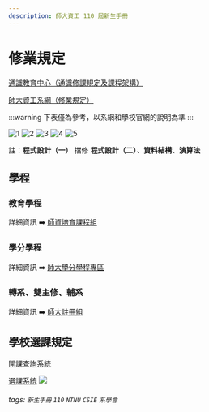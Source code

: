 ```yaml
---
description: 師大資工 110 屆新生手冊
---
```

# 修業規定

[通識教育中心（通識修課規定及課程架構）](http://www.cge.ntnu.edu.tw/web/student/student.jsp?dm_no=DM1565860340291&cp_no=CP1573607668520)

[師大資工系網（修業規定）](https://www.csie.ntnu.edu.tw/index.php/course_bs/norm/)

:::warning
下表僅為參考，以系網和學校官網的說明為準
:::

![1](https://i.imgur.com/nGdj6B5.png)
![2](https://i.imgur.com/q8bQHxz.png)
![3](https://i.imgur.com/GzyWwTt.png)
![4](https://i.imgur.com/CGZGPDr.png)
![5](https://i.imgur.com/sE8tkaH.png)


註：**程式設計（一）** 擋修 **程式設計（二）**、**資料結構**、**演算法**

## 學程

### 教育學程

詳細資訊 :arrow_right: [師資培育課程組](https://tecs.otecs.ntnu.edu.tw/page.aspx?id=1001)


### 學分學程

詳細資訊 :arrow_right: [師大學分學程專區](https://program.cge.ntnu.edu.tw/)

### 轉系、雙主修、輔系  

詳細資訊 :arrow_right: [師大註冊組](http://www.aa.ntnu.edu.tw/4intro/super_pages.php?ID=4intro3)

  

## 學校選課規定

[開課查詢系統](http://courseap.itc.ntnu.edu.tw/acadmOpenCourse/index.jsp)

[選課系統](https://www.ntnu.edu.tw/static.php?id=student)
![](https://i.imgur.com/QeMY2zE.png)

###### tags: `新生手冊`  `110`  `NTNU` `CSIE` `系學會` 